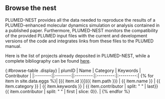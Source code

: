 Browse the nest
-----------------------------
PLUMED-NEST provides all the data needed to reproduce the results of a PLUMED-enhanced molecular dynamics simulation or analysis contained in a published paper. Furthermore, PLUMED-NEST monitors the compatibility of the provided PLUMED input files with the current and development versions of the code and integrates links from these files to the PLUMED manual.
  
Here is the list of projects already deposited in PLUMED-NEST, while a complete bibliography can be found [here](bibliography.md).

{:#browse-table .display}
| plumID | Name | Category | Keywords | Contributor |
|:--------:|:--------:|:---------:|:---------:|:---------:|
{% for item in site.data.eggs %}| [{{ item.id }}]({{ item.path }}) | {{ item.name }} | {{ item.category }} | {{ item.keywords }} | {{ item.contributor | split: " " | last}} {{ item.contributor | split: " " | first | slice: 0}}. |
{% endfor %}

<script>
$(document).ready(function() {
var table = $('#browse-table').DataTable({
  "dom": '<"search"f><"top"il>rt<"bottom"Bp><"clear">',
  language: { search: '', searchPlaceholder: "Search project..." },
  buttons: [
        'copy', 'excel', 'pdf'
  ]
  });
$('#browse-table-searchbar').keyup(function () {
  table.search( this.value ).draw();
  });
});
</script>
